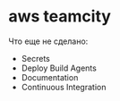 # aws teamcity

Что еще не сделано:
* Secrets
* Deploy Build Agents
* Documentation
* Continuous Integration
